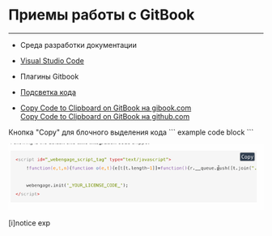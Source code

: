# Приемы работы с GitBook

---

* Среда разработки документации
 * [Visual Studio Code](https://code.visualstudio.com/Download)


* Плагины Gitbook
 * [Подсветка кода](syntax_highlighting.md)
 * [Copy Code to Clipboard on GitBook на gibook.com](https://plugins.gitbook.com/plugin/copy-code-button)  
   [Copy Code to Clipboard on GitBook на github.com](https://github.com/WebEngage/gitbook-plugin-copy-code-button)
 
 Кнопка "Copy" для блочного выделения кода \``` example code block \```
 
 ![Пример кнопки COPY](pic/gitbook-plugin-copy-code-button.gif)
 
 [i]notice exp